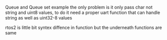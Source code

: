 Queue and Queue set example
the only problem is it only pass char not string and uint8 values, to do it need a proper uart function that can handle string as well as uint32-8 values 

rtos2 is little bit syntex diffence in function but the underneath functions are same
